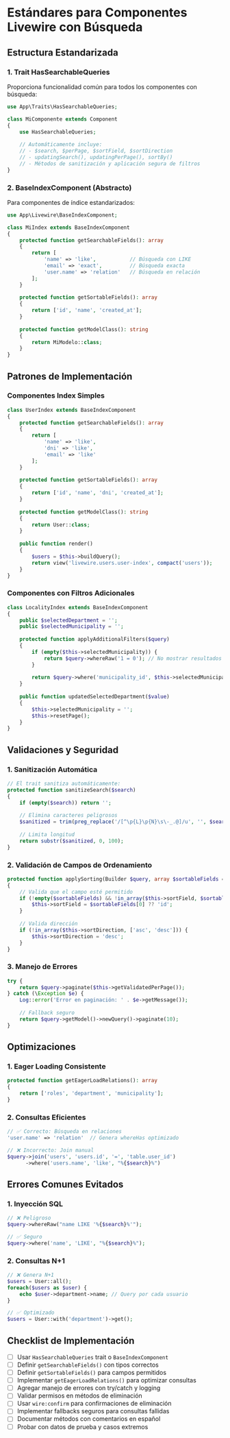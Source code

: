 # Estándares para Componentes Livewire con Búsqueda

## Estructura Estandarizada

### 1. Trait HasSearchableQueries
Proporciona funcionalidad común para todos los componentes con búsqueda:

```php
use App\Traits\HasSearchableQueries;

class MiComponente extends Component
{
    use HasSearchableQueries;
    
    // Automáticamente incluye:
    // - $search, $perPage, $sortField, $sortDirection
    // - updatingSearch(), updatingPerPage(), sortBy()
    // - Métodos de sanitización y aplicación segura de filtros
}
```

### 2. BaseIndexComponent (Abstracto)
Para componentes de índice estandarizados:

```php
use App\Livewire\BaseIndexComponent;

class MiIndex extends BaseIndexComponent
{
    protected function getSearchableFields(): array
    {
        return [
            'name' => 'like',           // Búsqueda con LIKE
            'email' => 'exact',         // Búsqueda exacta
            'user.name' => 'relation'   // Búsqueda en relación
        ];
    }
    
    protected function getSortableFields(): array
    {
        return ['id', 'name', 'created_at'];
    }
    
    protected function getModelClass(): string
    {
        return MiModelo::class;
    }
}
```

## Patrones de Implementación

### Componentes Index Simples
```php
class UserIndex extends BaseIndexComponent
{
    protected function getSearchableFields(): array
    {
        return [
            'name' => 'like',
            'dni' => 'like',
            'email' => 'like'
        ];
    }
    
    protected function getSortableFields(): array
    {
        return ['id', 'name', 'dni', 'created_at'];
    }
    
    protected function getModelClass(): string
    {
        return User::class;
    }
    
    public function render()
    {
        $users = $this->buildQuery();
        return view('livewire.users.user-index', compact('users'));
    }
}
```

### Componentes con Filtros Adicionales
```php
class LocalityIndex extends BaseIndexComponent
{
    public $selectedDepartment = '';
    public $selectedMunicipality = '';
    
    protected function applyAdditionalFilters($query)
    {
        if (empty($this->selectedMunicipality)) {
            return $query->whereRaw('1 = 0'); // No mostrar resultados
        }
        
        return $query->where('municipality_id', $this->selectedMunicipality);
    }
    
    public function updatedSelectedDepartment($value)
    {
        $this->selectedMunicipality = '';
        $this->resetPage();
    }
}
```

## Validaciones y Seguridad

### 1. Sanitización Automática
```php
// El trait sanitiza automáticamente:
protected function sanitizeSearch($search)
{
    if (empty($search)) return '';
    
    // Elimina caracteres peligrosos
    $sanitized = trim(preg_replace('/[^\p{L}\p{N}\s\-_.@]/u', '', $search));
    
    // Limita longitud
    return substr($sanitized, 0, 100);
}
```

### 2. Validación de Campos de Ordenamiento
```php
protected function applySorting(Builder $query, array $sortableFields = [])
{
    // Valida que el campo esté permitido
    if (!empty($sortableFields) && !in_array($this->sortField, $sortableFields)) {
        $this->sortField = $sortableFields[0] ?? 'id';
    }
    
    // Valida dirección
    if (!in_array($this->sortDirection, ['asc', 'desc'])) {
        $this->sortDirection = 'desc';
    }
}
```

### 3. Manejo de Errores
```php
try {
    return $query->paginate($this->getValidatedPerPage());
} catch (\Exception $e) {
    Log::error('Error en paginación: ' . $e->getMessage());
    
    // Fallback seguro
    return $query->getModel()->newQuery()->paginate(10);
}
```

## Optimizaciones

### 1. Eager Loading Consistente
```php
protected function getEagerLoadRelations(): array
{
    return ['roles', 'department', 'municipality'];
}
```

### 2. Consultas Eficientes
```php
// ✅ Correcto: Búsqueda en relaciones
'user.name' => 'relation'  // Genera whereHas optimizado

// ❌ Incorrecto: Join manual
$query->join('users', 'users.id', '=', 'table.user_id')
      ->where('users.name', 'like', "%{$search}%")
```

## Errores Comunes Evitados

### 1. Inyección SQL
```php
// ❌ Peligroso
$query->whereRaw("name LIKE '%{$search}%'");

// ✅ Seguro
$query->where('name', 'LIKE', "%{$search}%");
```

### 2. Consultas N+1
```php
// ❌ Genera N+1
$users = User::all();
foreach($users as $user) {
    echo $user->department->name; // Query por cada usuario
}

// ✅ Optimizado
$users = User::with('department')->get();
```

## Checklist de Implementación

- [ ] Usar `HasSearchableQueries` trait o `BaseIndexComponent`
- [ ] Definir `getSearchableFields()` con tipos correctos
- [ ] Definir `getSortableFields()` para campos permitidos
- [ ] Implementar `getEagerLoadRelations()` para optimizar consultas
- [ ] Agregar manejo de errores con try/catch y logging
- [ ] Validar permisos en métodos de eliminación
- [ ] Usar `wire:confirm` para confirmaciones de eliminación
- [ ] Implementar fallbacks seguros para consultas fallidas
- [ ] Documentar métodos con comentarios en español
- [ ] Probar con datos de prueba y casos extremos